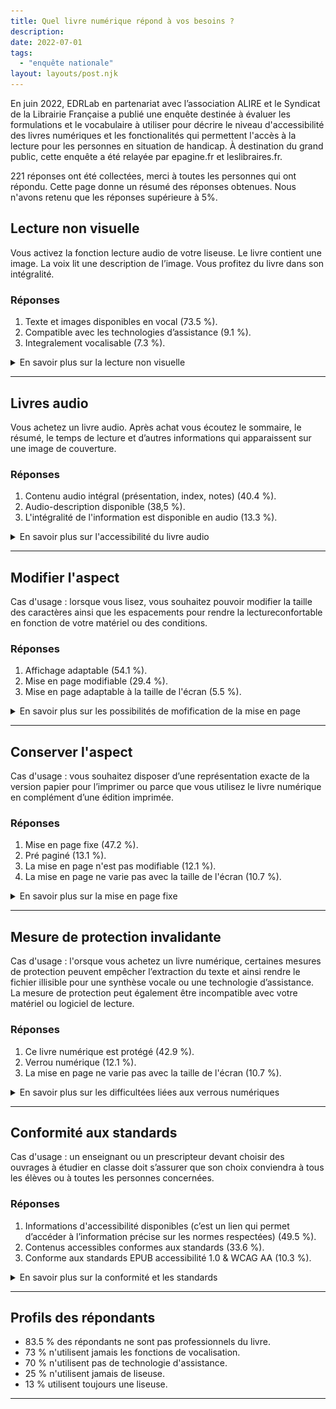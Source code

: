 ```yaml
---
title: Quel livre numérique répond à vos besoins ? 
description: 
date: 2022-07-01
tags:
  - "enquête nationale"
layout: layouts/post.njk
---
```


En juin 2022, EDRLab en partenariat avec l’association ALIRE et le Syndicat de la Librairie Française a publié une enquête destinée à évaluer les formulations et le vocabulaire à utiliser pour décrire le niveau d'accessibilité des livres numériques et les fonctionalités qui permettent l'accès à la lecture pour les personnes en situation de handicap. À destination du grand public, cette enquête a été relayée par epagine.fr et leslibraires.fr.

221 réponses ont été collectées, merci à toutes les personnes qui ont répondu. Cette page donne un résumé des réponses obtenues. Nous n'avons retenu que les réponses supérieure à 5%.

<article id="accessModeTextual">
<h2>Lecture non visuelle</h2>
<p>Vous activez la fonction lecture audio de votre liseuse. Le livre contient une image. La voix lit une description de l’image. Vous profitez du livre dans son intégralité.</p>
<h3>Réponses</h3>
<ol>
<li>Texte et images disponibles en vocal (73.5 %).</li>
<li>Compatible avec les technologies d’assistance (9.1 %).</li>
<li>Integralement vocalisable (7.3 %).</li>
</ol>

<details><summary>En savoir plus sur la lecture non visuelle</summary>
<ul>
<li>Définition : le contenu du livre numérique est intégralement consultable en texte, les autres médias nécessaires à la compréhension sont décrits ou disposent d’une alternative textuelle.</li>
	<li>Exemple :
	<div class="ckeditor-html5-video" style="text-align: center;">
	<video controls="controls" controlslist="nodownload" src="https://raw.githubusercontent.com/edition-accessible/vocabulaire/main/docs/statics/thorium-descr-imgs.m4v" width="480px" aria-describedby="transcriptionThoriumVocal"></video>
	</div><span id="transcriptionThoriumVocal">Transcription : la voix de synthése lit le titre puis la description de l'image. Un surlignage jaune permet d'identifier que c'est l'image qui est lue.</span>.</li>
	<li>Précisions : la plupart des publications numériques disponiblesincluent leur contenu en texte numérique et peuvent indiquer qu’elles sont adaptées aux lecteurs d’écran. Les exceptions sont les publications dont une partie du contenu essentiel à la compréhension n’est inclus que dans des images, comme des graphiques, des tableaux ou des équations présentés sous forme d’images, et les publications dont l’apparence fixe est créée par une image de chaque page au lieu d’un texte véritable.</li>
</ul>
</details>
</article><hr/>
<article>
<h2 id="accessModeAuditory">Livres audio</h2>
<p>Vous achetez un livre audio. Après achat vous écoutez le sommaire, le résumé, le temps de lecture et d’autres informations qui apparaissent sur une image de couverture. </p>
<h3>Réponses</h3>
<ol>
<li>Contenu audio intégral (présentation, index, notes) (40.4 %).</li>
<li>Audio-description disponible (38,5 %).</li>
<li>L'intégralité de l'information est disponible en audio (13.3 %).</li>
</ol>

<details><summary>En savoir plus sur l'accessibilité du livre audio</summary>
<ul>
<li>Exemple : <img alt="Capture d'écran d'un dossier contenant des fichiers MP3 et un fichier couverture.mp3" src="https://raw.githubusercontent.com/edition-accessible/vocabulaire/main/docs/statics/image3.png">.</li>
<li>Définition : indication que cette publication peut être lue intégralement en mode audio. Cette désignation s’applique même si le texte est également disponible avec l’audio.</li>
<li>Précisions : les livres audio présentés sans texte sont considérés comme des publications optimisées. Ils ne répondent pas à toutes les exigences en matière d’accessibilité et ne seront donc pas identifiés lors du filtrage des publications “accessibles”, mais ils donnent accès à la publication à des utilisateurs spécifiques qui ont besoin de l’audio. Le fait de permettre aux utilisateurs d’être autonomes pour chercher dans une collection toutes les publications avec le son intégral aidera ces utilisateurs et le fait d’inclure cette information dans les métadonnées affichées alertera également les utilisateurs pour lesquels le son est inaccessible.</li>
</ul>
</details>
</article><hr/>
<article>
<h2 id="displayTransformability"> Modifier l'aspect</h2>
<p>Cas d'usage : lorsque vous lisez, vous souhaitez pouvoir modifier la taille des caractères ainsi que les espacements pour rendre la lectureconfortable en fonction de votre matériel ou des conditions.</p>

<h3>Réponses</h3>
<ol>
<li>Affichage adaptable (54.1 %).</li>
<li>Mise en page modifiable (29.4 %).</li>
<li>Mise en page adaptable à la taille de l'écran (5.5 %).</li>
</ol>

<details><summary>En savoir plus sur les possibilités de mofification de la mise en page</summary>
<ul>
<li>Exemple : <img alt="Dans l'interface de Thorium, l'aspect du livre est modifié : le fonc passe en en sépia puis en noir ; la police est grossie puis modifiée, les espacements des lignes sont agrandis." src="https://raw.githubusercontent.com/edition-accessible/vocabulaire/main/docs/statics/thorium_adjust_txt.gif">.</li>
<li>Définition : Lors de sa lecture, la mise en forme du fichier est adaptée aux besoins de l’utilisateur (taille adaptée à l’écran, police, taille de la police, espacements, etc.) en fonction des possibilités du logiciel de lecture.</li>	<li>Précisions : cela concerne les livres numériques au format EPUB (quand la mise en page n’est pas fixe), Kindle, Books ou HTML.</li>
</ul>
</details>
</article><hr/>
<article id="displayTransformabilityNo">
<h2>Conserver l'aspect</h2>
<p>Cas d'usage : vous souhaitez disposer d’une représentation exacte de la version papier pour l’imprimer ou parce que vous utilisez le livre numérique en complément d’une édition imprimée.</p>
<h3>Réponses</h3>
<ol>
<li>Mise en page fixe (47.2 %).</li>
<li>Pré paginé (13.1 %).</li>
<li>La mise en page n'est pas modifiable (12.1 %).</li>
<li>La mise en page ne varie pas avec la taille de l'écran (10.7 %).</li>
</ol>

<details><summary>En savoir plus sur la mise en page fixe</summary>
<ul>
<li>Exemple : <a href="https://ressources.sesamath.net/coll_docs/cah/valide/manuel_chapitre_2014_2SP1.pdf">Une page d'un manuel scolaire dont la mise en page structure fortement la lecture.</a><br/><img alt="" src="https://raw.githubusercontent.com/edition-accessible/vocabulaire/main/docs/statics/image6.png" style="width: 319.71px; height: 502.60px; margin-left: 0.00px; margin-top: 0.00px; transform: rotate(0.00rad) translateZ(0px); -webkit-transform: rotate(0.00rad) translateZ(0px);" title="">.</li>
<li>Définition : Lors de sa lecture, la mise en forme du fichier n’est pas modifiée quelle que soit la taille de l’écran. L’utilisateur ne peut pas modifier la police ou les espacements.</li>
<li>Précisions : les mises en page fixes sont par nature difficilement accessibles car elle sne peremttent pas d'ajuster le texte à sa vision ou à son écran. Il ets aussi particuliérement complexe d'assurer leur restitution correcte par une technologie d'assistance comme un lecteur d'écran qui assure la retsitution vocale ou braille. Par ailleurs la pagination de référence de l'original peut-être ajoutée dans un format EPUB ou HTML et rendue disponible via un menu spécifique.</li>
</ul>
</details>
</article><hr/>
<article id="disableByDrm">
 <h2>Mesure de protection invalidante</h2>
 <p>Cas d'usage : l'orsque vous achetez un livre num&eacute;rique, certaines mesures de protection peuvent emp&ecirc;cher l&rsquo;extraction du texte et ainsi rendre le fichier illisible pour une synth&egrave;se vocale ou une technologie d&rsquo;assistance. La mesure de protection peut &eacute;galement &ecirc;tre incompatible avec votre mat&eacute;riel ou logiciel de lecture.
 </p>

<h3>Réponses</h3>
<ol>
<li>Ce livre numérique est protégé (42.9 %).</li>
<li>Verrou numérique (12.1 %).</li>
<li>La mise en page ne varie pas avec la taille de l'écran (10.7 %).</li>
</ol>

 <details><summary>En savoir plus sur les difficultées liées aux verrous numériques</summary>
<ul>
<li>Exemple :<br/>
<img alt="" src="https://raw.githubusercontent.com/edition-accessible/vocabulaire/main/docs/statics/image5.png" style="width: 381.00px; height: 137.00px; margin-left: 0.00px; margin-top: 0.00px; transform: rotate(0.00rad) translateZ(0px); -webkit-transform: rotate(0.00rad) translateZ(0px);" title="">
<img alt="" src="https://raw.githubusercontent.com/edition-accessible/vocabulaire/main/docs/statics/image1.png" style="width: 584.00px; height: 240.00px; margin-left: 0.00px; margin-top: 0.00px; transform: rotate(0.00rad) translateZ(0px); -webkit-transform: rotate(0.00rad) translateZ(0px);" title="">.</li>
<li>
<span>D&eacute;finition :</span>
<span>&nbsp;les verrous num&eacute;riques, aussi appel&eacute;s DRM (de l&rsquo;anglais Digital Rights Management) ou mesures de protections techniques, sont des mesures de protection pour &eacute;viter ou limiter certains usages non autoris&eacute;s comme l&rsquo;impression, la copie ou le partage des fichiers num&eacute;riques. Ces 
<a href="https://www.google.com/url?q=https://fr.wikipedia.org/wiki/Gestion_des_droits_num%25C3%25A9riques%23Les_livres_num%25C3%25A9riques&amp;sa=D&amp;source=editors&amp;ust=1654525991332926&amp;usg=AOvVaw3DjsY4lvyx0sSaR_xELZml">mesures de protection appliqu&eacute;s aux livres num&eacute;riques</a> &nbsp;peuvent rendre inop&eacute;rantes des fonctionnalit&eacute;s essentielles &agrave; l&rsquo;accessibilit&eacute;. .</li>
<li>Pr&eacute;cisions : .</li>
</ul></details>
 </article><hr/>
<article id="conformsTo">
<h2>Conformité aux standards</h2>
<p>Cas d'usage : un enseignant ou un prescripteur devant choisir des ouvrages à étudier en classe doit s’assurer que son choix conviendra à tous les élèves ou à toutes les personnes concernées. 
</p>


<h3>Réponses</h3>
<ol>
<li>Informations d'accessibilité disponibles (c’est un lien qui permet d’accéder à l’information précise sur les normes respectées) (49.5 %).</li>
<li>Contenus accessibles conformes aux standards (33.6 %).</li>
<li>Conforme aux standards EPUB accessibilité 1.0 & WCAG AA (10.3 %).</li>
</ol>


<details><summary>En savoir plus sur la conformité et les standards</summary>
<ul>
<li>Exemple : <a href="https://edition-accessible.github.io/signalement/protoype1/ace-smart-report-fr.html">un rapport de conformité d'accessibilité EPUB (nouvelle fenêtre)</a>|</li>
<li>Définition : les normes 
<a href="https://www.w3.org/Translations/WCAG20-fr/">Règles pour l'accessibilité des contenus Web (WCAG en anglais)</a>et <a href="https://www.edrlab.org/public/sne/TAE_HTML_V3/Techniques_d_Accessibilite_EPUB%201.0.htm">Accessibilité EPUB (<span lang="en">Epub Accessibility</span> en anglais) </a> offrent un consensus sur les pratiques à mettre en oeuvre pour assurer la meilleur accessibilité possible au plus grand nombre d'utilisateurs. Les créateurs de documents doivent les respecter ainsi que les fabricants de matériel de lecture ou de technologies d'assistance.</li>
<li>Précisions : ces normes sont techniques et peuvent-être difficiles à comprendre pour des utilisateurs. .</li>
</ul>
</details>
</article><hr/>
<article><h2>Profils des répondants</h2>
<ul>
<li>83.5 % des répondants ne sont pas professionnels du livre.</li>
<li>73 % n'utilisent jamais les fonctions de vocalisation.</li>
<li>70 % n'utilisent pas de technologie d'assistance.</li>
<li>25 % n'utilisent jamais de liseuse.</li>
<li>13 % utilisent toujours une liseuse.</li>
</ul>

<p></p>
</article><hr/>